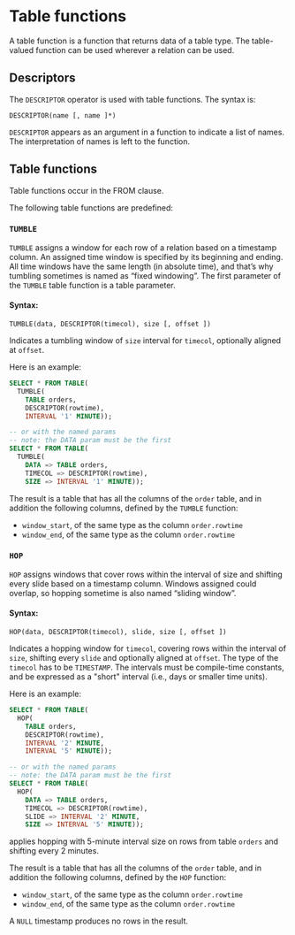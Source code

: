 # Table functions

A table function is a function that returns data of a table type.  The
table-valued function can be used wherever a relation can be used.

## Descriptors

The `DESCRIPTOR` operator is used with table functions.  The syntax
is:

```
DESCRIPTOR(name [, name ]*)
```

`DESCRIPTOR` appears as an argument in a function to indicate a list
of names.  The interpretation of names is left to the function.

## Table functions

Table functions occur in the FROM clause.

The following table functions are predefined:

### `TUMBLE`

`TUMBLE` assigns a window for each row of a relation based on a
timestamp column. An assigned time window is specified by its
beginning and ending.  All time windows have the same length (in
absolute time), and that’s why tumbling sometimes is named as “fixed
windowing”. The first parameter of the `TUMBLE` table function is a
table parameter.

#### Syntax:

```
TUMBLE(data, DESCRIPTOR(timecol), size [, offset ])
```

Indicates a tumbling window of `size` interval for `timecol`,
optionally aligned at `offset`.

Here is an example:

```sql
SELECT * FROM TABLE(
  TUMBLE(
    TABLE orders,
    DESCRIPTOR(rowtime),
    INTERVAL '1' MINUTE));

-- or with the named params
-- note: the DATA param must be the first
SELECT * FROM TABLE(
  TUMBLE(
    DATA => TABLE orders,
    TIMECOL => DESCRIPTOR(rowtime),
    SIZE => INTERVAL '1' MINUTE));
```

The result is a table that has all the columns of the `order` table,
and in addition the following columns, defined by the `TUMBLE`
function:
- `window_start`, of the same type as the column `order.rowtime`
- `window_end`, of the same type as the column `order.rowtime`

### `HOP`

`HOP` assigns windows that cover rows within the interval of size and
shifting every slide based on a timestamp column.  Windows assigned
could overlap, so hopping sometime is also named “sliding window”.

#### Syntax:

```
HOP(data, DESCRIPTOR(timecol), slide, size [, offset ])
```

Indicates a hopping window for `timecol`, covering rows within the
interval of `size`, shifting every `slide` and optionally aligned at
`offset`.  The type of the `timecol` has to be `TIMESTAMP`.  The
intervals must be compile-time constants, and be expressed as a
"short" interval (i.e., days or smaller time units).

Here is an example:

```sql
SELECT * FROM TABLE(
  HOP(
    TABLE orders,
    DESCRIPTOR(rowtime),
    INTERVAL '2' MINUTE,
    INTERVAL '5' MINUTE));

-- or with the named params
-- note: the DATA param must be the first
SELECT * FROM TABLE(
  HOP(
    DATA => TABLE orders,
    TIMECOL => DESCRIPTOR(rowtime),
    SLIDE => INTERVAL '2' MINUTE,
    SIZE => INTERVAL '5' MINUTE));
```

applies hopping with 5-minute interval size on rows from table
`orders` and shifting every 2 minutes.

The result is a table that has all the columns of the `order` table,
and in addition the following columns, defined by the `HOP`
function:
- `window_start`, of the same type as the column `order.rowtime`
- `window_end`, of the same type as the column `order.rowtime`

A `NULL` timestamp produces no rows in the result.
